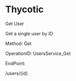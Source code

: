 #     Thycotic


Get User

Get a single user by ID

Method: Get

OperationID: UsersService_Get

EndPoint:

/users/{id}
